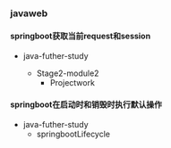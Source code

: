 ### javaweb

#### springboot获取当前request和session

+ java-futher-study

  + Stage2-module2
    + Projectwork

#### springboot在启动时和销毁时执行默认操作

+ java-futher-study
  + springbootLifecycle

